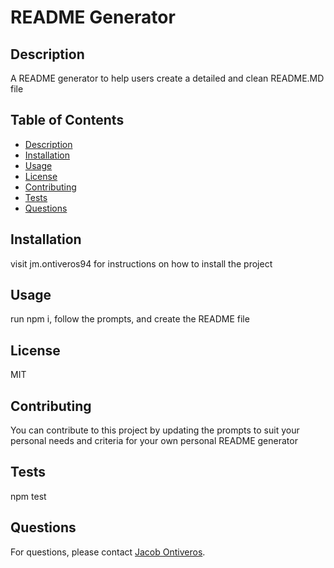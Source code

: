 # README Generator
  ## Description
  A README generator to help users create a detailed and clean README.MD file
  
  ## Table of Contents
  - [Description](#description)
  - [Installation](#installation)
  - [Usage](#usage)
  - [License](#license)
  - [Contributing](#contributing)
  - [Tests](#tests)
  - [Questions](#questions)
  
  ## Installation
  visit jm.ontiveros94 for instructions on how to install the project
  
  ## Usage
  run npm i, follow the prompts, and create the README file 
  
  ## License
  MIT
  
  ## Contributing
  You can contribute to this project by updating the prompts to suit your personal needs and criteria for your own personal README generator
  
  ## Tests
  npm test
  
  ## Questions
  For questions, please contact [Jacob Ontiveros](mailto:jm.ontiveros94@gmail.com).
  
